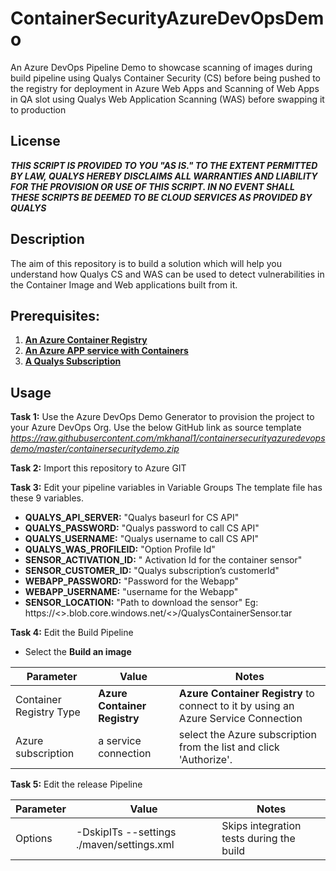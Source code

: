 # ContainerSecurityAzureDevOpsDemo
An Azure DevOps Pipeline Demo to showcase scanning of images during build pipeline using Qualys Container Security (CS) before being pushed to the registry for deployment in Azure Web Apps and Scanning of Web Apps in QA slot using Qualys Web Application Scanning (WAS) before swapping it to production

## License
_**THIS SCRIPT IS PROVIDED TO YOU "AS IS."  TO THE EXTENT PERMITTED BY LAW, QUALYS HEREBY DISCLAIMS ALL WARRANTIES AND LIABILITY FOR THE PROVISION OR USE OF THIS SCRIPT.  IN NO EVENT SHALL THESE SCRIPTS BE DEEMED TO BE CLOUD SERVICES AS PROVIDED BY QUALYS**_

## Description
The aim of this repository is to build a solution which will help you understand how Qualys CS and WAS can be used to detect vulnerabilities in the Container Image and Web applications built from it.

## **Prerequisites:**
  1. [**An Azure Container Registry**](/examples/azurecontainerregistry.md)
  2. [**An Azure APP service with Containers**](/examples/azureappservice.md)
  3. [**A Qualys Subscription**](https://www.qualys.com/free-trial/)
 
## Usage
**Task 1:** Use the Azure DevOps Demo Generator to provision the project to your Azure DevOps Org. Use the below GitHub link as source template
_https://raw.githubusercontent.com/mkhanal1/containersecurityazuredevopsdemo/master/containersecuritydemo.zip_

**Task 2:** Import this repository to Azure GIT

**Task 3:** Edit your pipeline variables in Variable Groups
The template file has these 9 variables.

  * **QUALYS_API_SERVER:** "Qualys baseurl for CS API"
  * **QUALYS_PASSWORD:** "Qualys password to call CS API"
  * **QUALYS_USERNAME:** "Qualys username to call CS API"
  * **QUALYS_WAS_PROFILEID:** "Option Profile Id"
  * **SENSOR_ACTIVATION_ID:** " Activation Id for the container sensor"
  * **SENSOR_CUSTOMER_ID:** "Qualys subscription’s customerId"
  * **WEBAPP_PASSWORD:** "Password for the Webapp"
  * **WEBAPP_USERNAME:** "username for the Webapp"
  * **SENSOR_LOCATION:** "Path to download the sensor"
  Eg: https://<<storage-account>>.blob.core.windows.net/<<container-name>>/QualysContainerSensor.tar
  
**Task 4:** Edit the Build Pipeline

  * Select the **Build an image**
  
  Parameter|Value|Notes|
  ---------|-----|-----|
  Container Registry Type | **Azure Container Registry** | **Azure Container Registry** to connect to it by using an Azure Service Connection |
  Azure subscription | a service connection | select the Azure subscription from the list and click 'Authorize'. |

**Task 5:** Edit the release Pipeline

Parameter|Value|Notes|
---------|-----|-----|
Options|-DskipITs --settings ./maven/settings.xml|Skips integration tests during the build
